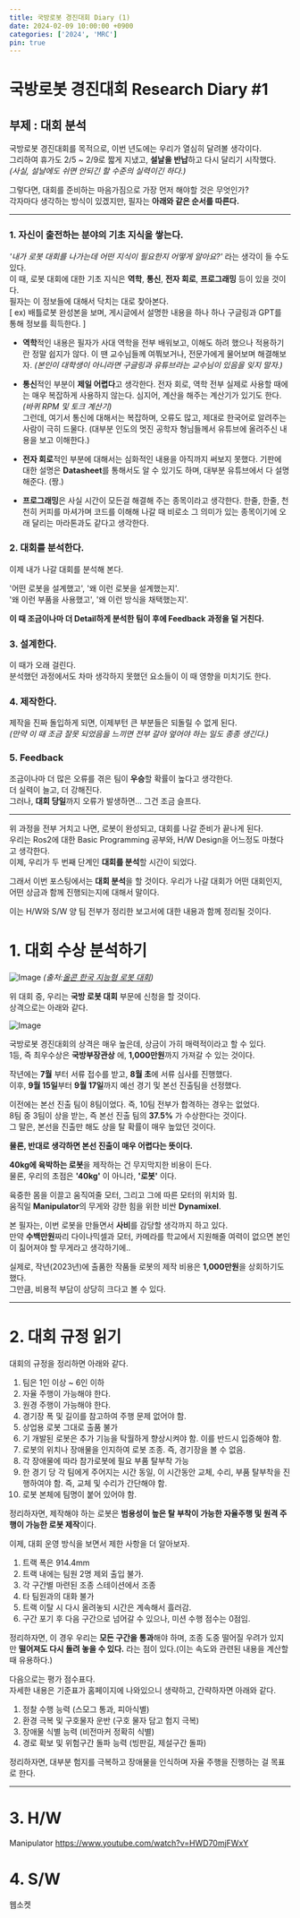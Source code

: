 ```yaml
---
title: 국방로봇 경진대회 Diary (1)
date: 2024-02-09 10:00:00 +0900
categories: ['2024', 'MRC']
pin: true
---
```


# 국방로봇 경진대회 Research Diary #1
## 부제 : 대회 분석

국방로봇 경진대회를 목적으로, 이번 년도에는 우리가 열심히 달려볼 생각이다.  
그리하여 휴가도 2/5 ~ 2/9로 짧게 지냈고, **설날을 반납**하고 다시 달리기 시작했다.  
*(사실, 설날에도 쉬면 안되긴 할 수준의 실력이긴 하다.)*  
  
그렇다면, 대회를 준비하는 마음가짐으로 가장 먼저 해야할 것은 무엇인가?  
각자마다 생각하는 방식이 있겠지만, 필자는 **아래와 같은 순서를 따른다.**  
  
___  

### 1. 자신이 출전하는 분야의 **기초 지식**을 쌓는다.

*'내가 로봇 대회를 나가는데 어떤 지식이 필요한지 어떻게 알아요?'* 라는 생각이 들 수도 있다.  
이 때, 로봇 대회에 대한 기초 지식은 **역학**, **통신**, **전자 회로**, **프로그래밍** 등이 있을 것이다.  
필자는 이 정보들에 대해서 닥치는 대로 찾아본다.  
[ ex) 배틀로봇 완성본을 보며, 게시글에서 설명한 내용을 하나 하나 구글링과 GPT를 통해 정보를 흭득한다. ]  


- **역학**적인 내용은 필자가 사대 역학을 전부 배워보고, 이해도 하려 했으나 적용하기란 정말 쉽지가 않다. 이 땐 교수님들께 여쭤보거나, 전문가에게 물어보며 해결해보자. *(본인이 대학생이 아니라면 구글링과 유튜브라는 교수님이 있음을 잊지 말자.)*  
  
- **통신**적인 부분이 **제일 어렵다**고 생각한다. 전자 회로, 역학 전부 실제로 사용할 때에는 매우 복잡하게 사용하지 않는다. 심지어, 계산을 해주는 계산기가 있기도 한다. *(바퀴 RPM 및 토크 계산기)*  
  그런데, 여기서 통신에 대해서는 복잡하며, 오류도 많고, 제대로 한국어로 알려주는 사람이 극히 드물다. (대부분 인도의 멋진 공학자 형님들께서 유튜브에 올려주신 내용을 보고 이해한다.)
  
- **전자 회로**적인 부분에 대해서는 심화적인 내용을 아직까지 써보지 못했다. 기판에 대한 설명은 **Datasheet**를 통해서도 알 수 있기도 하며, 대부분 유튜브에서 다 설명해준다. (짱.)
  
- **프로그래밍**은 사실 시간이 모든걸 해결해 주는 종목이라고 생각한다. 한줄, 한줄, 천천히 커피를 마셔가며 코드를 이해해 나갈 때 비로소 그 의미가 있는 종목이기에 오래 달리는 마라톤과도 같다고 생각한다.

### 2. 대회를 분석한다.

이제 내가 나갈 대회를 분석해 본다.  

'어떤 로봇을 설계했고', '왜 이런 로봇을 설계했는지'.  
'왜 이런 부품을 사용했고', '왜 이런 방식을 채택했는지'.  

**이 때 조금이나마 더 Detail하게 분석한 팀이 후에 Feedback 과정을 덜 거친다.**  

### 3. 설계한다.  

이 때가 오래 걸린다.  
분석했던 과정에서도 차마 생각하지 못했던 요소들이 이 때 영향을 미치기도 한다.  
### 4. 제작한다.
  
제작을 진짜 돌입하게 되면, 이제부턴 큰 부분들은 되돌릴 수 없게 된다.  
*(만약 이 때 조금 잘못 되었음을 느끼면 전부 갈아 엎어야 하는 일도 종종 생긴다.)*
### 5. Feedback  
  
조금이나마 더 많은 오류를 겪은 팀이 **우승**할 확률이 높다고 생각한다.  
더 실력이 늘고, 더 강해진다.  
그러나, **대회 당일**까지 오류가 발생하면... 그건 조금 슬프다.  
  
___  

위 과정을 전부 거치고 나면, 로봇이 완성되고, 대회를 나갈 준비가 끝나게 된다.  
우리는 Ros2에 대한 Basic Programming 공부와, H/W Design을 어느정도 마쳤다고 생각한다.  
이제, 우리가 두 번째 단계인 **대회를 분석**할 시간이 되었다.  
  
그래서 이번 포스팅에서는 **대회 분석**을 할 것이다.
우리가 나갈 대회가 어떤 대회인지, 어떤 상금과 함께 진행되는지에 대해서 말이다.  
  
이는 H/W와 S/W 양 팀 전부가 정리한 보고서에 대한 내용과 함께 정리될 것이다.  

# 1. 대회 수상 분석하기

![Image](/posts/analysis1.png)
*(출처:[올콘 한국 지능형 로봇 대회](https://www.all-con.co.kr/view/contest/501755))*

위 대회 중, 우리는 **국방 로봇 대회** 부문에 신청을 할 것이다.  
상격으로는 아래와 같다.  

![Image](/posts/analysis2.png)

국방로봇 경진대회의 상격은 매우 높은데, 상금이 가히 매력적이라고 할 수 있다.  
1등, 즉 최우수상은 **국방부장관상** 에, **1,000만원**까지 가져갈 수 있는 것이다.  
  
작년에는 **7월** 부터 서류 접수를 받고, **8월 초**에 서류 심사를 진행했다.  
이후, **9월 15일**부터 **9월 17일**까지 예선 경기 및 본선 진출팀을 선정했다.  
  
이전에는 본선 진출 팀이 8팀이었다. 즉, 10팀 전부가 합격하는 경우는 없었다.  
8팀 중 3팀이 상을 받는, 즉 본선 진출 팀의 **37.5%** 가 수상한다는 것이다.  
그 말은, 본선을 진출만 해도 상을 탈 확률이 매우 높았던 것이다.  
  
**물론, 반대로 생각하면 본선 진출이 매우 어렵다는 뜻이다.**  
  
**40kg에 육박하는 로봇**을 제작하는 건 무지막지한 비용이 든다.  
물론, 우리의 초점은 **'40kg'** 이 아니라, **'로봇'** 이다.  
  
육중한 몸을 이끌고 움직여줄 모터, 그리고 그에 따른 모터의 위치와 힘.  
움직일 **Manipulator**의 무게와 강한 힘을 위한 비싼 **Dynamixel**.  
  
본 필자는, 이번 로봇을 만들면서 **사비**를 감당할 생각까지 하고 있다.  
만약 **수백만원**짜리 다이나믹셀과 모터, 카메라를 학교에서 지원해줄 여력이 없으면 본인이 짊어져야 할 무게라고 생각하기에..  
  
실제로, 작년(2023년)에 출품한 작품들 로봇의 제작 비용은 **1,000만원**을 상회하기도 했다.  
그만큼, 비용적 부담이 상당히 크다고 볼 수 있다.  

___  

# 2. 대회 규정 읽기

대회의 규정을 정리하면 아래와 같다.  

1. 팀은 1인 이상 ~ 6인 이하  
2. 자율 주행이 가능해야 한다.  
3. 원경 주행이 가능해야 한다.  
4. 경기장 폭 및 길이를 참고하여 주행 문제 없어야 함.
5. 상업용 로봇 그대로 출품 불가
6. 기 개발된 로봇은 추가 기능을 탁월하게 향상시켜야 함. 이를 반드시 입증해야 함.
7. 로봇의 위치나 장애물을 인지하여 로봇 조종. 즉, 경기장을 볼 수 없음.
8. 각 장애물에 따라 참가로봇에 필요 부품 탈부착 가능
9. 한 경기 당 각 팀에게 주어지는 시간 동일, 이 시간동안 교체, 수리, 부품 탈부착을 진행하여야 함. 즉, 교체 및 수리가 간단해야 함.
10. 로봇 본체에 팀명이 붙어 있어야 함.

정리하자면, 제작해야 하는 로봇은 **범용성이 높은 탈 부착이 가능한 자율주행 및 원격 주행이 가능한 로봇 제작**이다.

이제, 대회 운영 방식을 보면서 제한 사항을 더 알아보자.

1. 트랙 폭은 914.4mm
2. 트랙 내에는 팀원 2명 제외 출입 불가.
3. 각 구간별 마련된 조종 스테이션에서 조종
4. 타 팀원과의 대화 불가
5. 트랙 이탈 시 다시 올려놓되 시간은 계속해서 흘러감.
6. 구간 포기 후 다음 구간으로 넘어갈 수 있으나, 미션 수행 점수는 0점임.

정리하자면, 이 경우 우리는 **모든 구간을 통과**해야 하며, 조종 도중 떨어질 우려가 있지만 **떨어져도 다시 돌려 놓을 수 있다.**  라는 점이 있다.(이는 속도와 관련된 내용을 계산할 때 유용하다.)  

다음으로는 평가 점수표다.  
자세한 내용은 기준표가 홈페이지에 나와있으니 생략하고, 간략하자면 아래와 같다.  

1. 정찰 수행 능력 (스모그 통과, 피아식별)
2. 환경 극복 및 구호물자 운반 (구호 물자 담고 험지 극복)
3. 장애물 식별 능력 (비전마커 정확히 식별)
4. 경로 확보 및 위험구간 돌파 능력 (빙판길, 제설구간 돌파)

정리하자면, 대부분 험지를 극복하고 장애물을 인식하며 자율 주행을 진행하는 걸 목표로 한다.  


___  

# 3. H/W  

Manipulator
https://www.youtube.com/watch?v=HWD70mjFWxY

# 4. S/W  

웹소켓

